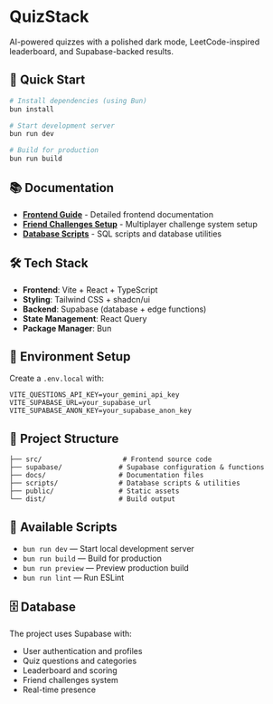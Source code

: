 # QuizStack

AI-powered quizzes with a polished dark mode, LeetCode-inspired leaderboard, and Supabase-backed results.

## 🚀 Quick Start

```sh
# Install dependencies (using Bun)
bun install

# Start development server
bun run dev

# Build for production
bun run build
```

## 📚 Documentation

- **[Frontend Guide](docs/README_FRONTEND.md)** - Detailed frontend documentation
- **[Friend Challenges Setup](docs/FRIEND_CHALLENGES_SETUP.md)** - Multiplayer challenge system setup
- **[Database Scripts](scripts/)** - SQL scripts and database utilities

## 🛠️ Tech Stack

- **Frontend**: Vite + React + TypeScript
- **Styling**: Tailwind CSS + shadcn/ui
- **Backend**: Supabase (database + edge functions)
- **State Management**: React Query
- **Package Manager**: Bun

## 🔧 Environment Setup

Create a `.env.local` with:

```env
VITE_QUESTIONS_API_KEY=your_gemini_api_key
VITE_SUPABASE_URL=your_supabase_url
VITE_SUPABASE_ANON_KEY=your_supabase_anon_key
```

## 📁 Project Structure

```
├── src/                    # Frontend source code
├── supabase/              # Supabase configuration & functions
├── docs/                  # Documentation files
├── scripts/               # Database scripts & utilities
├── public/                # Static assets
└── dist/                  # Build output
```

## 🎯 Available Scripts

- `bun run dev` — Start local development server
- `bun run build` — Build for production
- `bun run preview` — Preview production build
- `bun run lint` — Run ESLint

## 🗄️ Database

The project uses Supabase with:
- User authentication and profiles
- Quiz questions and categories
- Leaderboard and scoring
- Friend challenges system
- Real-time presence

